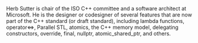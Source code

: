 Herb Sutter is chair of the ISO C++ committee and a software architect at Microsoft. He is the designer or codesigner of several features that are now part of the C++ standard (or draft standard), including lambda functions, operator<=>, Parallel STL, atomics, the C++ memory model, delegating constructors, override, final, nullptr, atomic_shared_ptr, and others.

 